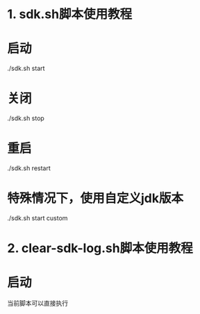 # 1. sdk.sh脚本使用教程

# 启动
./sdk.sh start

# 关闭
./sdk.sh stop

# 重启
./sdk.sh restart

# 特殊情况下，使用自定义jdk版本
./sdk.sh start custom

# 2. clear-sdk-log.sh脚本使用教程

# 启动
当前脚本可以直接执行
